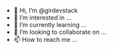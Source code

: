 - 👋 Hi, I’m @girdevstack
- 👀 I’m interested in ...
- 🌱 I’m currently learning ...
- 💞️ I’m looking to collaborate on ...
- 📫 How to reach me ...

<!---
girdevstack/girdevstack is a ✨ special ✨ repository because its `README.md` (this file) appears on your GitHub profile.
You can click the Preview link to take a look at your changes.
--->
